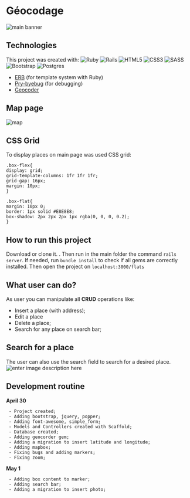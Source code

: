 

# Géocodage

![main banner](https://res.cloudinary.com/dloadb2bx/image/upload/v1619914448/france3_fx7pxb.png)


## Technologies
This project was created with:
<img alt="Ruby" src="https://img.shields.io/badge/ruby-%23CC342D.svg?&style=for-the-badge&logo=ruby&logoColor=white"/> <img alt="Rails" src="https://img.shields.io/badge/rails-%23CC0000.svg?&style=for-the-badge&logo=ruby-on-rails&logoColor=white"/> <img alt="HTML5" src="https://img.shields.io/badge/html5-%23E34F26.svg?&style=for-the-badge&logo=html5&logoColor=white"/> <img alt="CSS3" src="https://img.shields.io/badge/css3-%231572B6.svg?&style=for-the-badge&logo=css3&logoColor=white"/> <img alt="SASS" src="https://img.shields.io/badge/SASS-hotpink.svg?&style=for-the-badge&logo=SASS&logoColor=white"/> <img alt="Bootstrap" src="https://img.shields.io/badge/bootstrap-%23563D7C.svg?&style=for-the-badge&logo=bootstrap&logoColor=white"/> <img alt="Postgres" src ="https://img.shields.io/badge/postgres-%23316192.svg?&style=for-the-badge&logo=postgresql&logoColor=white"/>

 - [ERB](https://ruby-doc.org/stdlib-2.7.1/libdoc/erb/rdoc/ERB.html) (for template system with Ruby)
 - [Pry-byebug](https://rubygems.org/gems/pry-byebug/versions/3.4.0?locale=pt-BR) (for debugging)
 - [Geocoder](https://rubygems.org/gems/geocoder/versions/1.3.7?locale=pt-BR)


## Map page
![map](https://res.cloudinary.com/dloadb2bx/image/upload/v1619914453/france4_h7quk8.png)

## CSS Grid
To display places on main page was used CSS grid:
   ```
.box-flex{
  display: grid;
  grid-template-columns: 1fr 1fr 1fr;
  grid-gap: 16px;
  margin: 10px;
}

.box-flat{
  margin: 10px 0;
  border: 1px solid #E8E8E8;
  box-shadow: 2px 2px 2px 1px rgba(0, 0, 0, 0.2);
}
```

## How to run this project
Download or clone it. . Then run in the main folder the command `rails server`. If needed, run `bundle install` to check if all gems are correctly installed. Then open the project on `localhost:3000/flats`


## What user can do?
As user you can manipulate all **CRUD** operations like:

 - Insert a place (with address);
 - Edit a place
 - Delete a place;
 - Search for any place on search bar;

## Search for a place
The user can also use the search field to search for a desired place.
![enter image description here](https://res.cloudinary.com/dloadb2bx/image/upload/v1619914740/france5_kqk6ti.png)
## Development routine

 **April 30**

     - Project created;
     - Adding bootstrap, jquery, popper;
     - Adding font-awesome, simple_form;
     - Models and Controllers created with Scaffold;
     - Database created;
     - Adding geocorder gem;
     - Adding a migration to insert latitude and longitude;
     - Adding mapbox;
     - Fixing bugs and adding markers;
     - Fixing zoom;

   **May 1**

     - Adding box content to marker;
     - Adding search bar;
     - Adding a migration to insert photo;
